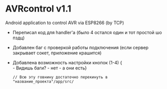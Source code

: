# AVRcontrol v1.1
Android application to control AVR via ESP8266 (by TCP)


-	Переписал код для handler'a (было 4 остался один и тот простой шо пздц)
-	Добавлен баг с проверкой работы подключения (если сервер закрывает сокет, приложение крашится)
-	Добавлена возможность настройки кнопок (1-4) {	
													- Видишь баги?
													- нет
													- а они есть}

		// Всю эту говнину достаточно перекинуть в "название_проекта"/app/src/
